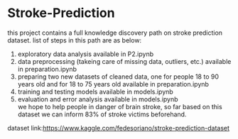 # Stroke-Prediction  
this project contains a full knowledge discovery path on stroke prediction dataset. list of steps in this path are as below:  
1. exploratory data analysis available in P2.ipynb  
2. data preprocessing (takeing care of missing data, outliers, etc.) available in preparation.ipynb
3. preparing two new datasets of cleaned data, one for people 18 to 90 years old and for 18 to 75 years old available in preparation.ipynb  
4. training and testing models available in models.ipynb  
5. evaluation and error analysis available in models.ipynb  
we hope to help people in danger of brain stroke, so far based on this dataset we can inform 83% of stroke victims beforehand.  

dataset link:https://www.kaggle.com/fedesoriano/stroke-prediction-dataset

